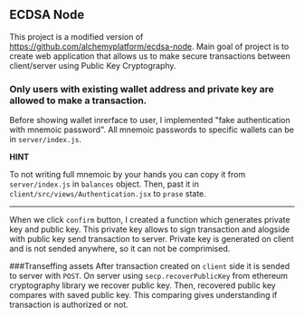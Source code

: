## ECDSA Node

This project is a modified version of https://github.com/alchemyplatform/ecdsa-node. Main goal of project is to create web application that allows us to make secure transactions between client/server using Public Key Cryptography.

### Only users with existing wallet address and private key are allowed to make a transaction.
Before showing wallet inrerface to user, I implemented "fake authentication with mnemoic password". All mnemoic passwords to specific wallets can be in `server/index.js`.

**HINT**

To not writing full mnemoic by your hands you can copy it from `server/index.js` in `balances` object. Then, past it in `client/src/views/Authentication.jsx` to `prase` state.

***

When we click `confirm` button, I created a function which generates private key and public key. This private key allows to sign transaction and alogside with public key send transaction to server. Private key is generated on client and is not sended anywhere, so it can not be comprimised.

###Transeffing assets
After transaction created on `client` side it is sended to server with `POST`. On server using `secp.recoverPublicKey` from ethereum cryptography library we recover public key. Then, recovered public key compares with saved public key. This comparing gives understanding if transaction is authorized or not.


 

